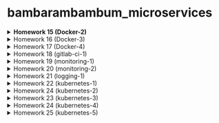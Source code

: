 # bambarambambum_microservices
**<details><summary>Homework 15 (Docker-2)</summary>**
### Task 1
* What is the difference between a container and an image?
The main difference between the image and the container is the writable top layer.
To create a container, the Docker engine takes an image, adds a writable top layer and initializes various parameters (network ports, container name, identifier and resource limits).
### Task 2 - Infra
* Ready infrastructure for reddit-docker-app has the following form
1. Infra
    1. ansible
        1. environments
            1. inventory.gcp.yml
        2. playbooks
            1. base.yml
            2. deploy.yml
            3. docker.yml
            4. site.yml
        3. ansible.cfg
        4. requirements.txt
    2. packer
        1. docker.json
        2. variables.json.example
    3. terraform
        1. main.tf
        2. outputs.tf
        3. terraform.tfvars.example
        4. variables.tf
1) We bake python, pip, docker.io, pip-docker module into the image (packer + ansible provisioning)
2) With Terraform, we deploy the required number of instances from the finished image
3) We launch a playbook that checks whether everything is installed, downloads the docker image and launches it
</details>
<details><summary>Homework 16 (Docker-3)</summary>

### Task 1
To start containers with new variables without restarting the builder, use the following commands
```
docker run -d --network=reddit --network-alias=app_post_db --network-alias=app_comment_db mongo:latest
docker run -d --network=reddit --network-alias=app_post --env POST_DATABASE_HOST=app_post_db androsovm/post:1.0
docker run -d --network=reddit --network-alias=app_comment --env COMMENT_DATABASE_HOST=app_comment_db androsovm/comment:1.0
docker run -d --network=reddit -p 9292:9292 --env POST_SERVICE_HOST=app_post --env COMMENT_SERVICE_HOST=app_comment androsovm/ui:1.0
```

### Task 2
1) /ui/Dockerfile
```
FROM alpine:3.9
RUN apk --no-cache update && apk --no-cache --update add \
    ruby-full ruby-dev build-base ruby-bundler \
    && bundle install \
    && bundle clean --force
```
```
androsovm/ui        2.0                 4f32edbbdc96        3 hours ago          430MB
androsovm/ui        4.0                 b733a4f805f9        About a minute ago   236MB
```
2) /comment/Dockerfile
```
FROM alpine:3.9
RUN apk --no-cache update && apk --no-cache --update add \
    ruby-full ruby-dev build-base ruby-bundler \
    && bundle install \
    && bundle clean --force
```
```
androsovm/comment   1.0                 f2b8bb71005e        4 hours ago          784MB
androsovm/comment   3.0                 1de43db40158        About a minute ago   233MB
```
3) /post-py/Dockerfile
```
RUN apk --no-cache --update add build-base && \
    pip install --no-cache-dir -r /app/requirements.txt && \
    apk del build-base
```
```
androsovm/post      1.0                 67d1538d796c        8 hours ago          110MB
androsovm/post      2.0                 82b1e3091aa8        2 hours ago          106MB
```
For faster work of the builder, we also need to replace the ADD instructions with COPY and transfer all the steps for installing packages and copying files to the end of the Dockerfile.
</details>
<details><summary>Homework 17 (Docker-4)</summary>

### Task 1 - docker-compose.yml
1) See the docker-compose.yml and .env.example

### Task 2 - Project name
```
docker-compose [-f <arg>...] [options] [COMMAND] [ARGS...]
-p, --project-name NAME     Specify an alternate project name
                            (default: directory name)
```
Example:
```
docker-compose -p hm17 up -d
```
```
Creating network "hm17_front_net" with the default driver
Creating network "hm17_back_net" with the default driver
Creating volume "hm17_post_db" with default driver
...
```
We can also name containers using docker-compose.yml
```
some_service:
  container_name: name_name_name
```

### Task 3 - Override
1) We need to copy the source to the docker host
```
docker-machine scp -r ui/ docker-host:/home/docker-user/ui
docker-machine scp -r comment/ docker-host:/home/docker-user/comment
docker-machine scp -r post-py/ docker-host:/home/docker-user/post-py
```
2) Created a docker-compose.override.yml file
```
...
  ui:
    volumes:
      - /home/docker-user/ui:/app
    command: 'puma --debug -w 2'

  post:
    volumes:
      - /home/docker-user/post-py:/app

  comment:
    volumes:
      - /home/docker-user/comment:/app
    command: 'puma --debug -w 2'

volumes:
  ui:
  post:
  comment:
```
3) Start and check
```
docker-compose -f docker-compose.yml -f docker-compose.override.yml up -d
docker ps
```
</details>
<details><summary>Homework 18 (gitlab-ci-1)</summary>

### Task 1 - Build
1) In order for containers to run in containers (DinD), we need to re-register gitlab-runner
```
docker exec -it gitlab-runner gitlab-runner register --run-untagged --locked=false --docker-volumes /var/run/docker.sock:/var/run/docker.sock
```
2) Change build_job :, add a docker image
```
image: docker:latest
```
3) We can use the Dockerfile from previous lessons (docker-monolith)
```
script:
    - echo 'Building'
    - cd docker-monolith
    - docker build -t gitlab-docker-app:1.0 .
```
4) Now we need to refine test_unit_job:, adding an image and transferring commands from before_script:
```
test_unit_job:
  image: ruby:2.4.2
  stage: test
  services:
    - mongo:latest
  script:
    - cd reddit
    - bundle install
    - ruby simpletest.rb
```

### Task 2 - Gitlab-Runner
1) The easiest way
1.1) Because we can run infinitely many (in theory) gitlab-runner on one machine, we can launch a new container
```
docker run -d --name gitlab-runner2 --restart always \
-v /srv/gitlab-runner/config:/etc/gitlab-runner \
-v /var/run/docker.sock:/var/run/docker.sock \
gitlab/gitlab-runner:latest
```
1.2) And take advantage of non-interactive gitlab-runner registration
```
docker exec gitlab-runner2 gitlab-runner register \
           --locked=false \
           --non-interactive \
           --url http://34.107.83.160/ \
           --registration-token v3aNxnjLdRzwYUpmf19e \
           --description "Docker Runner" \
           --tag-list "linux,bionic,ubuntu,docker" \
           --executor docker \
           --docker-image "alpine:latest" \
           --docker-volumes /var/run/docker.sock:/var/run/docker.sock
```
1.3) We can repeat these steps endlessly by simply changing the name of the container

2) The hard way
2.1) We can take advantage of the ready-made role from ansible galaxy
https://galaxy.ansible.com/riemers/gitlab-runner
2.2) Instances can be deployed using terraform
2.3) We can also bake an image using packer with docker and gitlab-runner
3) Slack chat integration - #mikhail_androsov in devops-team-otus.slack.com
</details>
<details><summary>Homework 19 (monitoring-1)</summary>

### Task 1 - MongoDB-Exporter
1) We can take this exporter https://github.com/percona/mongodb_exporter
2) Need to download repository
```
git clone https://github.com/percona/mongodb_exporter.git
```
3) Go to the folder with the repository and do docker build
```
docker build -t ${USERNAME}/mongodb-exporter:1.0 .
```
4) Now add the mongodb-exporter service to docker-compose.yml
```
  mongodb-exporter:
    image: ${USERNAME}/mongodb-exporter:1.0
    container_name: mongodb-exporter
    command:
      - '--mongodb.uri=mongodb://post_db:27017'
    networks:
      - back_net
```
5) Run docker-compose
```
docker-compose up -d
```

### Task 2 - Blackbox-Exporter
1) We can use official image from dockerhub https://hub.docker.com/r/prom/blackbox-exporter
2) Since we need a configuration file for blackbox_exporter to work, create it
```
modules:
  tcp_connect:
    prober: tcp
    timeout: 5s

  http_2xx:
    prober: http
    timeout: 5s
    http:
```
3) Create a new image prom/blackbox-exporter look and add the config there.
```
FROM prom/blackbox-exporter:v0.16.0
ADD blackbox.yml /config/
```
4) Do docker build
```
docker build -t ${USERNAME}/blackbox-exporter:1.0 .
```
5) Now add the blackbox-exporter service to docker-compose.yml
blackbox-exporter:
    image: ${USERNAME}/blackbox-exporter:1.0
    container_name: blackbox-exporter
    ports:
      - '9115:9115'
    command:
      - '--config.file=/config/blackbox.yml'
    networks:
      - back_net
6) Now we need to update the prometheus.yml configuration file. We will check the availability of http and tcp
```
- job_name: 'blackbox-tcp_connect'
        metrics_path: /probe
        params:
            module: [tcp_connect]
        static_configs:
          - targets:
            - '34.78.221.243:9292'
        relabel_configs:
            -
                source_labels:
                  - __address__
                target_label: __param_target
            -
                source_labels:
                  - __param_target
                target_label: instance
            -
                replacement: "blackbox-exporter:9115"
                target_label: __address__

      - job_name: 'blackbox-http'
        metrics_path: /probe
        params:
            module: [http_2xx]
        static_configs:
          - targets:
            - '34.78.221.243:9292'
        relabel_configs:
            -
                source_labels:
                  - __address__
                target_label: __param_target
            -
                source_labels:
                  - __param_target
                target_label: instance
            -
                replacement: "blackbox-exporter:9115"
                target_label: __address__
```
7) Update the prometheus image to add the updated configuration file
```
docker build -t ${USERNAME}/prometheus .
```
8) Run docker-compose
```
docker-compose up -d
```

### Task 3 - Makefile
* See Makefile
1) make - build & push all images
2) make build_all - only build all images
3) make push_all - only push all images
</details>
<details><summary>Homework 20 (monitoring-2)</summary>

### Task 1 - * (Collect Docker metrics with Prometheus)
1) We will use the setup instructions - https://docs.docker.com/config/daemon/prometheus/
* docker-machine host - /etc/docker/daemon.json
```
{
  "metrics-addr" : "0.0.0.0:9323",
  "experimental" : true
}
```
* prometheus.yml
```
...
- job_name: 'docker'
        static_configs:
          - targets:
            - '34.78.221.243:9323'
```
2) Do not forget to reload the docker daemon
```
sudo systemctl daemon-reload
sudo systemctl restart docker
```
3) For Grafana, download a ready-made dashboard - https://grafana.com/grafana/dashboards/1229

### Task 1 - * (Collect Docker metrics with Telegraf)
1) Create a new file: /monitoring/telegraf/telegraf.conf
```
[[outputs.prometheus_client]]
    listen = ":9126"

[[inputs.docker]]
    endpoint = "unix:///var/run/docker.sock"
    container_names = []
    timeout = "5s"
    perdevice = false
    total = false
```
2) Create a new Dockerfile: /monitoring/telegraf/Dockerfile
```
FROM telegraf:1.14.3-alpine
ADD telegraf.conf /etc/telegraf/
```
3) Create a new build
```
docker build -t $USER_NAME/telegraf .
```
4) Edit a docker-compose-monitoring.yml
```
telegraf:
    image: ${USER_NAME}/telegraf
    container_name: telegraf
    volumes:
      - /var/run/docker.sock:/var/run/docker.sock
    networks:
      - back_net
```
5) Grafana dashboard is stored in the directory /monitoring/grafana/dashboards/Telegraf_Docker_Monitorings.json

### Task 1 - * (Alertmanager email notification)
1) monitoring/alertmanager/config.yml
```
route:
  receiver: 'slack-email-notifications'

receivers:
- name: 'slack-email-notifications'
  slack_configs:
  - channel: '#mikhail_androsov'
  email_configs:
    - to: $GMAIL_ACCOUNT
      from: $GMAIL_ACCOUNT
      smarthost: smtp.gmail.com:587
      auth_username: $GMAIL_ACCOUNT
      auth_identity: $GMAIL_ACCOUNT
      auth_password: $GMAIL_PASSWORD
```

### Task 2 - ** (Dashboards & datasource provisioning)
1) Create a provisioning folder (monitoring/grafana/provisioning)
2) Create a dashboards subfolder (monitoring/grafana/provisioning/dashboards) and a datasources subfolder (monitoring/grafana/provisioning/datasources)
3) Create a dash.yml file (monitoring/grafana/provisioning/dashboards/dash.yml)
```
- name: 'default'
  org_id: 1
  folder: ''
  type: 'file'
  options:
    folder: '/var/lib/grafana/dashboards'
```
4) Create a data.yml file (monitoring/grafana/provisioning/datasources/data.yml)
```
datasources:
    -  access: 'proxy'
       editable: true
       is_default: true
       name: 'Prometheus server'
       org_id: 1
       type: 'prometheus'
       url: 'http://prometheus:9090'
       version: 1
```
5) Create a Dockerfile (monitoring/grafana/Dockerfile) file and add our data to the docker image
```
FROM grafana/grafana:5.0.0
ADD ./provisioning /etc/grafana/provisioning
ADD ./dashboards /var/lib/grafana/dashboards
```
6) Build image
```
docker build -t $USER_NAME/grafana .
```
7) Update file docker-compose-monitroing.yml
```
...
  grafana:
    image: ${USER_NAME}/grafana
...
```
8) Restart all containers and remove the volume of Graphana (used Makefile)
```
make stop
docker volume rm docker_grafana_data
or
docker-compose down
docker-compose -f docker-compose-monitoring.yaml down
docker volume rm docker_grafana_data
```
9) Start all containers (Used Makefile)
```
make run
or
docker-compose up -d
docker-compose -f docker-compose-monitoring.yaml up -d
```

### Task 2 - ** (Stackdriver)
1) Create a folder stackdriver (monitoring/stackdriver)
2) We will use the completed image prometheuscommunity/stackdriver-exporter:v0.9.0. For his work we need GCP account credentials.
3) Create a Dockerfile file (monitorin/stackdriver/Dockerfile)
```
FROM prometheuscommunity/stackdriver-exporter:v0.9.0
ADD ./project.json /key/project.json
```
4) Build image
```
docker build -t $USER_NAME/stackdriver .
```
5) Update the Prometheus configuration and build image
```
...
      - job_name: 'stackdriver'
        static_configs:
          - targets:
            - 'stackdriver:9255'
...
docker build -t $USER_NAME/prometheus .
```
6) Update configuration docker-compose-monitoring.yml
```
...
  stackdriver:
    image: ${USER_NAME}/stackdriver
    container_name: stackdriver
    environment:
      - GOOGLE_APPLICATION_CREDENTIALS=/key/project.json
      - STACKDRIVER_EXPORTER_GOOGLE_PROJECT_ID=PROJECT_NAME
      - STACKDRIVER_EXPORTER_MONITORING_METRICS_TYPE_PREFIXES=compute.googleapis.com/instance,pubsub.googleapis.com/subscription,redis.googleapis.com/stats
    ports:
      - '9255:9255'
    networks:
      - back_net
...
```
7) Do not push a stackdriver image to the docker hub!
8) Now we can collect many metrics
* stackdriver_gce_instance_compute_googleapis_com_instance_cpu and submetrics
* stackdriver_gce_instance_compute_googleapis_com_instance_disk and submetrics
* stackdriver_gce_instance_compute_googleapis_com_instance_network and submetrics
* stackdriver_gce_instance_compute_googleapis_com_instance_uptime
* stackdriver_monitoring_scrapes_total
* and another

### Task 3 - *** (Trickster)
* We can use part of the demo version https://github.com/tricksterproxy/trickster/blob/master/deploy/trickster-demo
1) Create a folder trickster (monitoring/trickster)
2) Create a configuration trickster.conf file (monitoring/trickster/trickster.conf)
```
[frontend]
listen_port = 8480

[negative_caches]
  [negative_caches.default]
  400 = 3
  404 = 3
  500 = 3
  502 = 3

[caches]
  [caches.fs1]
  cache_type = 'filesystem'
    [caches.fs1.filesystem]
    cache_path = '/data/trickster'
    [caches.fs1.index]
    max_size_objects = 512
    max_size_backoff_objects = 128
  [caches.mem1]
  cache_type = 'memory'
    [caches.mem1.index]
    max_size_objects = 512
    max_size_backoff_objects = 128

[tracing]
  [tracing.std1]
  tracer_type = 'stdout'
    [tracing.std1.stdout]
    pretty_print = true

[origins]
  [origins.prom1]
  origin_type = 'prometheus'
  origin_url = 'http://prometheus:9090'
  tracing_name = 'std1'
  cache_name = 'mem1'

[logging]
log_level = 'info'

[metrics]
listen_port = 8481
```
3) Create a Dockerfile file (monitorin/trickster/Dockerfile)
```
FROM tricksterproxy/trickster:1.1.0-beta
COPY trickster.conf /etc/trickster/
```
4) Build image
```
docker build -t $USER_NAME/trickster .
```
5) Update the Prometheus configuration and build image
```
...
      - job_name: 'trickster'
        static_configs:
          - targets:
            - 'trickster:8481'
...
docker build -t $USER_NAME/prometheus .
```
6) Update the Grafana provisioning datasource configuration file and build image
```
...
    - name: prom-trickster-memory-stdout
      type: prometheus
      access: proxy
      orgId: 1
      uid: ds_prom1_trickster
      url: http://trickster:8480/prom1
      version: 1
      editable: true

docker build -t $USER_NAME/grafana .
```
7) Update configuration docker-compose-monitoring.yml
```
  trickster:
    image: ${USER_NAME}/trickster
    container_name: trickster
    depends_on:
      - prometheus
      - grafana
    ports:
      - 8480:8480
      - 8481:8481
    networks:
      - back_net
```
8) Run it
```
make run
```
* Added dashboards to monitor the trickster and to test the trickster datasource (monitoring/grafana/dashboards/TricksterStatus.json & monitoring/grafana/dashboards/DockerMonitorinTrickster.json)
</details>
<details><summary>Homework 21 (logging-1)</summary>

### Task 1 - * (Parsing)
1) We can devide the grok pattern into 2 parts
```
<grok>
    pattern service=%{WORD:service} \| event=%{WORD:event} \| request_id=%{GREEDYDATA:request_id} \| message='%{GREEDYDATA:message}'
  </grok>
  <grok>
    pattern service=%{WORD:service} \| event=%{WORD:event} \| path=%{URIPATH:path} \| request_id=%{GREEDYDATA:request_id} \| remote_addr=%{IP:remote_addr} \| method= %{WORD:message} \| response_status=%{INT:response_status}
  </grok>
```
2) It remains to rebuild the image and check
```
make docker_build_fluentd
make run_logging
```
### Task 2 - * (Bugged application)
1) The first problem I encountered was a long post loading and the error that there is a problem with the comment service. Let's see what zipkin writes.
```
Client Start
Start Time	05/30 19:49:42.848_007
Relative Time	3.061s
Address	192.168.48.5:9292 (ui_app)

Client Finish
Start Time	05/30 19:50:12.967_778
Relative Time	33.180s
Address	192.168.48.5:9292 (ui_app)

Tags
error - 500
http.path - /5ed26aa51f9dce00140f9416/comments
http.status - 500

Server Address
192.168.48.2:9292 (comment)

Site displays - Can't show comments, some problems with the comment service
```
2) The problem turned out to be that variables are not declared in the comment service Dockerfile. Declare them in docker-compose.yml
```
comment:
    image: ${USERNAME}/comment:${COMMENT_VER}
    container_name: comment
    environment:
      - ZIPKIN_ENABLED=${ZIPKIN_ENABLED}
      - COMMENT_DATABASE_HOST=comment_db
      - COMMENT_DATABASE=comment
    networks:
      - front_net
      - back_net
```
3) After that, the problem went away, but a new one appeared, posts did not load fast enough. Let's see what zipkin writes.
```
POST
Client Start
Start Time	05/30 19:56:35.251_840
Relative Time	1.716ms
Address	192.168.48.5:9292 (ui_app)

Server Start
Start Time	05/30 19:56:35.254_037
Relative Time	3.913ms
Address	192.168.48.4:5000 (post)

Server Finish
Start Time	05/30 19:56:38.265_850
Relative Time	3.016s
Address	192.168.48.4:5000 (post)

Client Finish
Start Time	05/30 19:56:38.286_009
Relative Time	3.036s
Address	192.168.48.5:9292 (ui_app)

COMMENT
Client Start
Start Time	05/30 19:56:38.286_379
Relative Time	3.036s
Address	192.168.48.5:9292 (ui_app)

Client Finish
Start Time	05/30 19:56:38.304_208
Relative Time	3.054s
Address	192.168.48.5:9292 (ui_app)
```
* Everywhere a delay of at least 3 seconds, which is suspicious
4) We find the problem in the /post-py/post_app.py file, someone set a delay of 3 seconds in the find_post (id) block
```
def find_post(id):
...
        time.sleep(3)
...
```
* Delete or comment out this line
5) It remains to rebuild the image and restart the application
```
make docker_build_post_bug
make stop_app
make run_app
```
6) No more problems!
</details>
<details><summary>Homework 22 (kubernetes-1)</summary>

### Task 1 - Kubernetes The Hard Way
1) By default, if you have a google cloud platform account with a trial period, you cannot use more than four external IP addresses
Therefore, it is necessary to carefully check the commands before entering and edit them where necessary, so that the total number of instances does not exceed four
<details><summary>All executable commands that had to be edited here</summary>

```
for i in 0 1; do
  gcloud compute instances create controller-${i} \
    --async \
    --boot-disk-size 200GB \
    --can-ip-forward \
    --image-family ubuntu-1804-lts \
    --image-project ubuntu-os-cloud \
    --machine-type n1-standard-1 \
    --private-network-ip 10.240.0.1${i} \
    --scopes compute-rw,storage-ro,service-management,service-control,logging-write,monitoring \
    --subnet kubernetes \
    --tags kubernetes-the-hard-way,controller
done

for i in 0 1; do
  gcloud compute instances create worker-${i} \
    --async \
    --boot-disk-size 200GB \
    --can-ip-forward \
    --image-family ubuntu-1804-lts \
    --image-project ubuntu-os-cloud \
    --machine-type n1-standard-1 \
    --metadata pod-cidr=10.200.${i}.0/24 \
    --private-network-ip 10.240.0.2${i} \
    --scopes compute-rw,storage-ro,service-management,service-control,logging-write,monitoring \
    --subnet kubernetes \
    --tags kubernetes-the-hard-way,worker
done
-
for instance in worker-0 worker-1; do
cat > ${instance}-csr.json <<EOF
{
  "CN": "system:node:${instance}",
  "key": {
    "algo": "rsa",
    "size": 2048
  },
  "names": [
    {
      "C": "US",
      "L": "Portland",
      "O": "system:nodes",
      "OU": "Kubernetes The Hard Way",
      "ST": "Oregon"
    }
  ]
}
EOF

EXTERNAL_IP=$(gcloud compute instances describe ${instance} \
  --format 'value(networkInterfaces[0].accessConfigs[0].natIP)')

INTERNAL_IP=$(gcloud compute instances describe ${instance} \
  --format 'value(networkInterfaces[0].networkIP)')

cfssl gencert \
  -ca=ca.pem \
  -ca-key=ca-key.pem \
  -config=ca-config.json \
  -hostname=${instance},${EXTERNAL_IP},${INTERNAL_IP} \
  -profile=kubernetes \
  ${instance}-csr.json | cfssljson -bare ${instance}
done
-
{

KUBERNETES_PUBLIC_ADDRESS=$(gcloud compute addresses describe kubernetes-the-hard-way \
  --region $(gcloud config get-value compute/region) \
  --format 'value(address)')

KUBERNETES_HOSTNAMES=kubernetes,kubernetes.default,kubernetes.default.svc,kubernetes.default.svc.cluster,kubernetes.svc.cluster.local

cat > kubernetes-csr.json <<EOF
{
  "CN": "kubernetes",
  "key": {
    "algo": "rsa",
    "size": 2048
  },
  "names": [
    {
      "C": "US",
      "L": "Portland",
      "O": "Kubernetes",
      "OU": "Kubernetes The Hard Way",
      "ST": "Oregon"
    }
  ]
}
EOF

cfssl gencert \
  -ca=ca.pem \
  -ca-key=ca-key.pem \
  -config=ca-config.json \
  -hostname=10.32.0.1,10.240.0.10,10.240.0.11,${KUBERNETES_PUBLIC_ADDRESS},127.0.0.1,${KUBERNETES_HOSTNAMES} \
  -profile=kubernetes \
  kubernetes-csr.json | cfssljson -bare kubernetes

}
---
for instance in worker-0 worker-1; do
  sudo gcloud compute scp ca.pem ${instance}-key.pem ${instance}.pem ${instance}:~/
done
---
for instance in controller-0 controller-1; do
  sudo gcloud compute scp ca.pem ca-key.pem kubernetes-key.pem kubernetes.pem \
    service-account-key.pem service-account.pem ${instance}:~/
done
---
for instance in worker-0 worker-1; do
  kubectl config set-cluster kubernetes-the-hard-way \
    --certificate-authority=ca.pem \
    --embed-certs=true \
    --server=https://${KUBERNETES_PUBLIC_ADDRESS}:6443 \
    --kubeconfig=${instance}.kubeconfig

  kubectl config set-credentials system:node:${instance} \
    --client-certificate=${instance}.pem \
    --client-key=${instance}-key.pem \
    --embed-certs=true \
    --kubeconfig=${instance}.kubeconfig

  kubectl config set-context default \
    --cluster=kubernetes-the-hard-way \
    --user=system:node:${instance} \
    --kubeconfig=${instance}.kubeconfig

  kubectl config use-context default --kubeconfig=${instance}.kubeconfig
done
--
for instance in worker-0 worker-1; do
  sudo gcloud compute scp ${instance}.kubeconfig kube-proxy.kubeconfig ${instance}:~/
done
--
for instance in controller-0 controller-1; do
  sudo gcloud compute scp admin.kubeconfig kube-controller-manager.kubeconfig kube-scheduler.kubeconfig ${instance}:~/
done
--
for instance in controller-0 controller-1; do
  sudo gcloud compute scp encryption-config.yaml ${instance}:~/
done
--
cat <<EOF | sudo tee /etc/systemd/system/kube-apiserver.service
[Unit]
Description=Kubernetes API Server
Documentation=https://github.com/kubernetes/kubernetes

[Service]
ExecStart=/usr/local/bin/kube-apiserver \\
  --advertise-address=${INTERNAL_IP} \\
  --allow-privileged=true \\
  --apiserver-count=2 \\
  --audit-log-maxage=30 \\
  --audit-log-maxbackup=3 \\
  --audit-log-maxsize=100 \\
  --audit-log-path=/var/log/audit.log \\
  --authorization-mode=Node,RBAC \\
  --bind-address=0.0.0.0 \\
  --client-ca-file=/var/lib/kubernetes/ca.pem \\
  --enable-admission-plugins=NamespaceLifecycle,NodeRestriction,LimitRanger,ServiceAccount,DefaultStorageClass,ResourceQuota \\
  --etcd-cafile=/var/lib/kubernetes/ca.pem \\
  --etcd-certfile=/var/lib/kubernetes/kubernetes.pem \\
  --etcd-keyfile=/var/lib/kubernetes/kubernetes-key.pem \\
  --etcd-servers=https://10.240.0.10:2379,https://10.240.0.11:2379 \\
  --event-ttl=1h \\
  --encryption-provider-config=/var/lib/kubernetes/encryption-config.yaml \\
  --kubelet-certificate-authority=/var/lib/kubernetes/ca.pem \\
  --kubelet-client-certificate=/var/lib/kubernetes/kubernetes.pem \\
  --kubelet-client-key=/var/lib/kubernetes/kubernetes-key.pem \\
  --kubelet-https=true \\
  --runtime-config=api/all \\
  --service-account-key-file=/var/lib/kubernetes/service-account.pem \\
  --service-cluster-ip-range=10.32.0.0/24 \\
  --service-node-port-range=30000-32767 \\
  --tls-cert-file=/var/lib/kubernetes/kubernetes.pem \\
  --tls-private-key-file=/var/lib/kubernetes/kubernetes-key.pem \\
  --v=2
Restart=on-failure
RestartSec=5

[Install]
WantedBy=multi-user.target
EOF
---
{
  KUBERNETES_PUBLIC_ADDRESS=$(gcloud compute addresses describe kubernetes-the-hard-way \
    --region $(gcloud config get-value compute/region) \
    --format 'value(address)')

  gcloud compute http-health-checks create kubernetes \
    --description "Kubernetes Health Check" \
    --host "kubernetes.default.svc.cluster.local" \
    --request-path "/healthz"

  gcloud compute firewall-rules create kubernetes-the-hard-way-allow-health-check \
    --network kubernetes-the-hard-way \
    --source-ranges 209.85.152.0/22,209.85.204.0/22,35.191.0.0/16 \
    --allow tcp

  gcloud compute target-pools create kubernetes-target-pool \
    --http-health-check kubernetes

  gcloud compute target-pools add-instances kubernetes-target-pool \
   --instances controller-0,controller-1

  gcloud compute forwarding-rules create kubernetes-forwarding-rule \
    --address ${KUBERNETES_PUBLIC_ADDRESS} \
    --ports 6443 \
    --region $(gcloud config get-value compute/region) \
    --target-pool kubernetes-target-pool
}
--
sudo gcloud compute ssh controller-0 \
  --command "kubectl get nodes --kubeconfig admin.kubeconfig"
--
for instance in worker-0 worker-1; do
  gcloud compute instances describe ${instance} \
    --format 'value[separator=" "](networkInterfaces[0].networkIP,metadata.items[0].value)'
done
--
for i in 0 1; do
  gcloud compute routes create kubernetes-route-10-200-${i}-0-24 \
    --network kubernetes-the-hard-way \
    --next-hop-address 10.240.0.2${i} \
    --destination-range 10.200.${i}.0/24
done
--
sudo gcloud compute ssh controller-0 \
  --command "sudo ETCDCTL_API=3 etcdctl get \
  --endpoints=https://127.0.0.1:2379 \
  --cacert=/etc/etcd/ca.pem \
  --cert=/etc/etcd/kubernetes.pem \
  --key=/etc/etcd/kubernetes-key.pem\
  /registry/secrets/default/kubernetes-the-hard-way | hexdump -C"
--
gcloud -q compute instances delete \
  controller-0 controller-1 \
  worker-0 worker-1 \
  --zone $(gcloud config get-value compute/zone)
--
{
  gcloud -q compute routes delete \
    kubernetes-route-10-200-0-0-24 \
    kubernetes-route-10-200-1-0-24

  gcloud -q compute networks subnets delete kubernetes

  gcloud -q compute networks delete kubernetes-the-hard-way
}
```
</details>
2) Final result
```
NAME                                  READY   STATUS             RESTARTS   AGE
busybox                               1/1     Running            1          60m
comment-deployment-5664589dd9-kgqhm   1/1     Running            0          41m
mongo-deployment-86d49445c4-5qtxj     1/1     Running            0          8m6s
nginx-554b9c67f9-f6gmc                1/1     Running            0          4m12s
post-deployment-746d589f5f-7spc4      1/1     Running            0          42m
ui-deployment-778cdf9d5f-9pdqr        1/1     Running            0          6m14s
```

### Task 2 - Generate certs & Bootstrapping the etcd Cluster with Ansible
1) Generate certificates using a script /files/get-certs.sh and local ansible-playbook get-certs.yml
```
ansible-playbook --connection="local 127.0.0.1" playbooks/gen-certs.yml
```
2) Bootstrapping the etcd Cluster
```
ansible-playbook playbooks/bootstrap-etcd.yml
```
</details>
<details><summary>Homework 24 (kubernetes-2)</summary>

### Task 1 - * (GKE deployment with Terraform + Kubernetes Dashboard)
1) MANAGE KUBERNETES WITH TERRAFORM - Provision a GKE Cluster (Google Cloud)
https://learn.hashicorp.com/terraform/kubernetes/provision-gke-cluster
* All files are on the way /kubernetes/terraform
2) Clone the following repository
```
git clone https://github.com/hashicorp/learn-terraform-provision-gke-cluster
```
3) Due to the limits of the trial account, we will change the number of nodes from 3 to 1
* File gke.tf
```
...
# GKE cluster
resource "google_container_cluster" "primary" {
  name     = "${var.project_id}-gke"
  location = var.region

  remove_default_node_pool = true
  initial_node_count       = 1
...
```
4) Do not forget to change terraform.tfvars
5) Initialize Terraform workspace
```
terraform init
```
6) Provision the GKE cluster
```
terraform apply
```
7) Configure kubectl
```
gcloud container clusters get-credentials docker-275315-gke --region europe-west3 --project MY_PROJECT
```
8) Deploy and access Kubernetes Dashboard
```
kubectl apply -f https://raw.githubusercontent.com/kubernetes/dashboard/v2.0.0-beta8/aio/deploy/recommended.yaml
```
9) Create a proxy server that will allow you to navigate to the dashboard
```
kubectl proxy
curl http://127.0.0.1:8001/api/v1/namespaces/kubernetes-dashboard/services/https:kubernetes-dashboard:/proxy/
...
<head>
  <meta charset="utf-8">
  <title>Kubernetes Dashboard</title>
  <link rel="icon" type="image/png" href="assets/images/kubernetes-logo.png"/>
  <meta name="viewport" content="width=device-width">
<link rel="stylesheet" href="styles.dd2d1d3576191b87904a.css"></head>
...

```
10) Authenticate to Kubernetes Dashboard
```
kubectl apply -f https://raw.githubusercontent.com/hashicorp/learn-terraform-provision-eks-cluster/master/kubernetes-dashboard-admin.rbac.yaml
```
11) Generate the authorization token
```
kubectl -n kube-system describe secret $(kubectl -n kube-system get secret | grep service-controller-token | awk '{print $1}')
```
* Output
```
Data
====
namespace:  11 bytes
token:      eyJhbGciOiJSUzI1NiIsImtpZCI6IiJ9.eyJpc3MiOiJrdWJlcm5ldGVzL3NlcnZpY2VhY2Nv...
ca.crt:     1119 bytes
```

</details>
<details><summary>Homework 23 (kubernetes-3)</summary>

### Task 1 - * (TLS Secrets)

1) Delete old secrets
```
kubectl delete secret ui-ingress -n dev
```
2) We encode the certificate and key in base64
```
cat tls.crt | base64 | tr -d '\n'
cat tls.key | base64 | tr -d '\n'
```
3) Create a manifest secret.yml
```
apiVersion: v1
kind: Secret
metadata:
  name: ui-ingress
  namespace: dev
data:
  tls.crt: LS0tLS1CRUdJTiB......
  tls.key: LS0tLS1CRUdJTiBQUklWQVRFI......
type: kubernetes.io/tls
```
4) Apply
```
kubectl apply -f secret.yml -n dev
```

### Task 2 - (Update mongo-network-policy.yml)
1) Create second "from"
```
      ingress:
      - from:
        - podSelector:
            matchLabels:
              app: reddit
              component: comment
      - from:
        - podSelector:
            matchLabels:
              app: reddit
              component: post
```
2) Apply
```
kubectl apply -f mongo-network-policy.yml -n dev
```
</details>
<details><summary>Homework 24 (kubernetes-4)</summary>

### Task 1 - _helpers.tpl
1) _Helpers.tpl files created
* comment/templates/_helpers.tpl
```
{{- define "comment.fullname" -}}
{{- printf "%s-%s" .Release.Name .Chart.Name }}
{{- end -}}
```
* post/templates/_helpers.tpl
```
{{- define "post.fullname" -}}
{{- printf "%s-%s" .Release.Name .Chart.Name }}
{{- end -}}
```
* ui/templates/_helpers.tpl
```
{{- define "ui.fullname" -}}
{{- printf "%s-%s" .Release.Name .Chart.Name }}
{{- end -}}
```
2) All templates/*.yaml files edited where necessary

### Task 2 - New projects
1) Projects created ui post comment in Gitlab

### Task 3 - Init repos post & comment
1) Initialized and committed repos post and ui

### Task 4 - Init repo reddit-deploy
1) Initialized and committed repo reddit-deploy

### Task 5 - Add pipelines for post & comment
1) Add and committed pipelines for post & comment

### Task 6 - Add updated pipelines for post & comment
1) Add and committed updated pipelines for post & comment

### Task 7 - Edit pipelines COMMENT & POST
1) COMMENT pipeline
* Add lines to install the tiller plugin
```
...
- echo "Installing Tiller plugin..."
    - helm init --client-only
    - helm plugin install https://github.com/rimusz/helm-tiller
...
```
* Edit "run" line
```
...
helm tiller run -- helm upgrade \
...
```
2) POST pipeline
* Download the helm3
```
...
curl https://get.helm.sh/helm-v3.2.4-linux-amd64.tar.gz | tar zx # Helm 3
...
```
* Remove helm init & tiller, because helm init & tiller has been removed in version 3
### Task 8 - Redo reddit-deploy pipeline
1) Done
### Task 9 - Auto-deploy release to production from master branch
1) In each pipeline (ui, post, comment) we add a new stage "release_deploy"
```
stages:
  - build
  - test
  - review
  - release
  - release_deploy <<<<<
  - cleanup
```
2) We describe it in the pipeline
```
release_deploy:
  stage: release_deploy
  variables:
    TRIGGER_TOKEN: MY_TOKEN
    REF: master
  only:
    - master
  before_script:
    - apk add -U curl
  script:
    - >
      curl -X POST \
       -F token="$TRIGGER_TOKEN" \
       -F ref="$REF" \
       http://gitlab-gitlab/api/v4/projects/1/trigger/pipeline
```
3) Register a trigger in gitlab
```
http://gitlab-gitlab/androsovm/reddit-deploy/settings/ci_cd
```
4) We edit the pipeline "reddit-deploy" in such a way that the stage of staging is not triggered
```
staging:
  stage: staging
...
  except:
    - triggers
```
5) We also make changes to the production stage
```
production:
  stage: production
  ...
  only:
    refs:
      - master
      - triggers
```
6) Now make changes and push them into the master branch
```
cd Gitlab_ci/post
git commit -am "Added auto_deploy trigger"
git checkout master
git merge feature/3
```
7) Now results
https://drive.google.com/file/d/12XSsImchmSlt8HOJKl47GK9AKPLQakGH/view?usp=sharing
https://drive.google.com/file/d/13LkPwY4xFd0hyABXE9JcVggxK5UqNTBq/view?usp=sharing
</details>
<details><summary>Homework 25 (kubernetes-5)</summary>
### Task 1 - Enable NodeExporter
```
nodeExporter:
  ## If false, node-exporter will not be installed
  ##
  enabled: true
```
```
  helm upgrade prom . -f custom_values.yml --install
```

### Task 2 - Separate reddit-endpoints
1) To separate the reddit-endpoints configuration, just specify a new source_labels with the name of the desired service
```
- job_name: 'comment-endpoints'
...
          - source_labels: [__meta_kubernetes_service_label_app]
            action: keep
            regex: reddit
          - source_labels: [__meta_kubernetes_service_label_component]
            action: keep
            regex: comment
...
```

### Task 3 - Dashboards
1) Added 3 dashboards
```
UI_Service_Monitoring
Business_Logic_Monitoring
Docker and system monitoring
```
### Task 4 - Template Parameterization
1) UI_Service_Monitroing
```
rate(ui_request_count{kubernetes_namespace=~"$namespace",http_status=~"^[2].*"}[1m])
rate(ui_request_count{kubernetes_namespace=~"$namespace",http_status=~"^[45].*"}[1m])
histogram_quantile(0.95, sum(rate(ui_request_latency_seconds_bucket{kubernetes_namespace=~"$namespace"}[5m])) by (le))
```
2) Business_Logic_Monitorin
```
rate(comment_count{kubernetes_namespace=~"$namespace"}[1h])
rate(post_count{kubernetes_namespace=~"$namespace"}[1h])
```
3) Docker and system monitoring
```
Where - container_..._... - namespace=~"$namespace"
      - node_..._... - kubernetes_namespace=~"$namespace"

time() - node_boot_time{kubernetes_namespace=~"$namespace",instance=~"$server:.*"}
Disk space - min((node_filesystem_size{kubernetes_namespace=~"$namespace", fstype=~"xfs|ext4",instance=~"$server:.*"} - node_filesystem_free{kubernetes_namespace=~"$namespace", fstype=~"xfs|ext4",instance=~"$server:.*"} )/ node_filesystem_size{kubernetes_namespace=~"$namespace", fstype=~"xfs|ext4",instance=~"$server:.*"})
...
sum(container_spec_memory_limit_bytes{namespace=~"$namespace", name=~".+"} - container_memory_usage_bytes{namespace=~"$namespace", name=~".+"}) by (name)
...
```

### Task 5 * - Alertmanager
1) Alertmanager config setup below
```
alertmanager ConfigMap entries
alertmanagerFiles:
  alertmanager.yml:
    global:
      slack_api_url: "https://hooks.slack.com/services/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"

    receivers:
      - name: "slack-notifications"
        slack_configs:
         - channel: "#mikhail_androsov"

    route:
      receiver: "slack-notifications"
```
2) Prometheus server ConfigMap Alert entries
```
serverFiles:
  alerts:
    groups:
      - name: NodeDown
        rules:
        - alert: NodeDown
          expr: up == 0
          for: 1m
          labels:
            severity: critical
          annotations:
            summary: "Node down"
            description: "Node has been down for more than 1 minute."
```
### Task 6 * - prometheus-operator
1) Post endpoints monitoring configuration
```
additionalScrapeConfigs:
      - job_name: 'post-endpoints'

        kubernetes_sd_configs:
          - role: endpoints

        relabel_configs:
          - source_labels: [__meta_kubernetes_service_label_app]
            action: keep
            regex: reddit
          - source_labels: [__meta_kubernetes_service_label_component]
            action: keep
            regex: post
          - action: labelmap
            regex: __meta_kubernetes_service_label_(.+)
          - source_labels: [__meta_kubernetes_namespace]
            target_label: kubernetes_namespace
          - source_labels: [__meta_kubernetes_service_name]
            target_label: kubernetes_name
```
2) ServiceMonitor
Charts/prometheus-operator/templates/prometheus-operator/servicemonitor.yaml
### Task 7 * - Helm Chart's EFK
1) Chart/efk folder
Running
```
helm install --name=efk efk/
```
</details>
